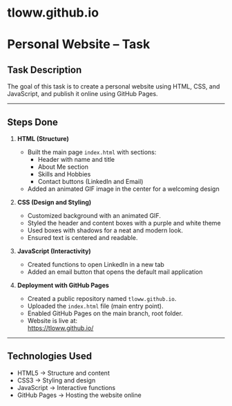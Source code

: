 # tloww.github.io

# Personal Website – Task

## Task Description
The goal of this task is to create a personal website using HTML, CSS, and JavaScript, and publish it online using GitHub Pages.  


---

## Steps Done
1. **HTML (Structure)**  
   - Built the main page `index.html` with sections:  
     - Header with name and title  
     - About Me section  
     - Skills and Hobbies  
     - Contact buttons (LinkedIn and Email)  
   - Added an animated GIF image in the center for a welcoming design

2. **CSS (Design and Styling)**  
   - Customized background with an animated GIF.  
   - Styled the header and content boxes with a purple and white theme
   - Used boxes with shadows for a neat and modern look.  
   - Ensured text is centered and readable.

3. **JavaScript (Interactivity)**  
   - Created functions to open LinkedIn in a new tab
   - Added an email button that opens the default mail application

4. **Deployment with GitHub Pages**  
   - Created a public repository named `tloww.github.io`.  
   - Uploaded the `index.html` file (main entry point).  
   - Enabled GitHub Pages on the main branch, root folder.  
   - Website is live at:  
     https://tloww.github.io/

---

## Technologies Used
- HTML5 → Structure and content  
- CSS3 → Styling and design  
- JavaScript → Interactive functions  
- GitHub Pages → Hosting the website online  
